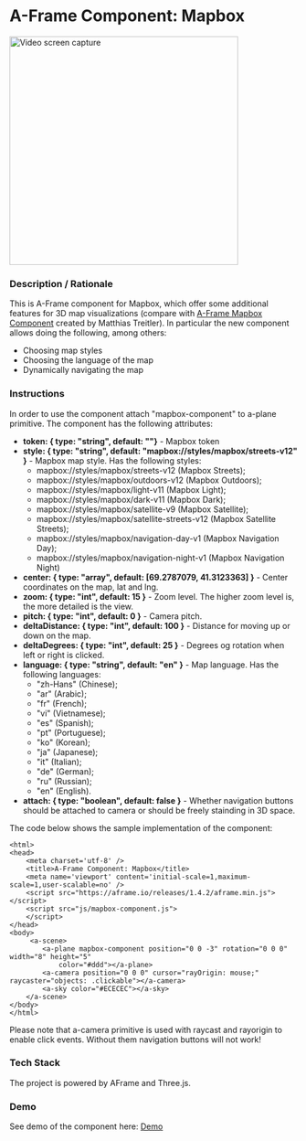 # A-Frame Component: Mapbox
<img src="img/screenshot.gif" title="Video screen capture" alt="Video screen capture" height="400">

### **Description / Rationale**
This is A-Frame component for Mapbox, which offer some additional features for 3D map visualizations (compare with <a href="https://github.com/mattrei/aframe-mapbox-component">A-Frame Mapbox Component</a> created by Matthias Treitler). In particular the new component allows doing the following, among others:
* Choosing map styles
* Choosing the language of the map
* Dynamically navigating the map


### **Instructions**
In order to use the component attach "mapbox-component" to a-plane primitive. The component has the following attributes: 
* <b>token: { type: "string", default: ""}</b> - Mapbox token
* <b>style: { type: "string", default: "mapbox://styles/mapbox/streets-v12" }</b> - Mapbox map style. Has the following styles:
  - mapbox://styles/mapbox/streets-v12 (Mapbox Streets);
  - mapbox://styles/mapbox/outdoors-v12 (Mapbox Outdoors);
  - mapbox://styles/mapbox/light-v11 (Mapbox Light);
  - mapbox://styles/mapbox/dark-v11 (Mapbox Dark);
  - mapbox://styles/mapbox/satellite-v9 (Mapbox Satellite);
  - mapbox://styles/mapbox/satellite-streets-v12 (Mapbox Satellite Streets);
  - mapbox://styles/mapbox/navigation-day-v1 (Mapbox Navigation Day);
  - mapbox://styles/mapbox/navigation-night-v1 (Mapbox Navigation Night)
* <b>center: { type: "array", default: [69.2787079, 41.3123363] }</b> - Center coordinates on the map, lat and lng.
* <b>zoom: { type: "int", default: 15 }</b> - Zoom level. The higher zoom level is, the more detailed is the view.
* <b>pitch: { type: "int", default: 0 }</b> - Camera pitch.
* <b>deltaDistance: { type: "int", default: 100 }</b> - Distance for moving up or down on the map.
* <b>deltaDegrees: { type: "int", default: 25 }</b> - Degrees og rotation when left or right is clicked.
* <b>language: { type: "string", default: "en" }</b> - Map language. Has the following languages: 
  - "zh-Hans" (Chinese); 
  - "ar" (Arabic); 
  - "fr" (French);
  - "vi" (Vietnamese);
  - "es" (Spanish);
  - "pt" (Portuguese);
  - "ko" (Korean);
  - "ja" (Japanese);
  - "it" (Italian); 
  - "de" (German); 
  - "ru" (Russian); 
  - "en" (English).
* <b>attach: { type: "boolean", default: false }</b> - Whether navigation buttons should be attached to camera or should be freely stainding in 3D space.

The code below shows the sample implementation of the component:
```
<html>
<head>
    <meta charset='utf-8' />
    <title>A-Frame Component: Mapbox</title>
    <meta name='viewport' content='initial-scale=1,maximum-scale=1,user-scalable=no' />
    <script src="https://aframe.io/releases/1.4.2/aframe.min.js"></script>
    <script src="js/mapbox-component.js">
    </script>
</head>
<body>
     <a-scene>
        <a-plane mapbox-component position="0 0 -3" rotation="0 0 0" width="8" height="5"
            color="#ddd"></a-plane>       
        <a-camera position="0 0 0" cursor="rayOrigin: mouse;" raycaster="objects: .clickable"></a-camera>
        <a-sky color="#ECECEC"></a-sky>
    </a-scene>
</body>
</html>
```
Please note that a-camera primitive is used with raycast and rayorigin to enable click events. Without them navigation buttons will not work! 

### **Tech Stack**
The project is powered by AFrame and Three.js.

### **Demo**
See demo of the component here: [Demo](mapbox-component.glitch.me/)
